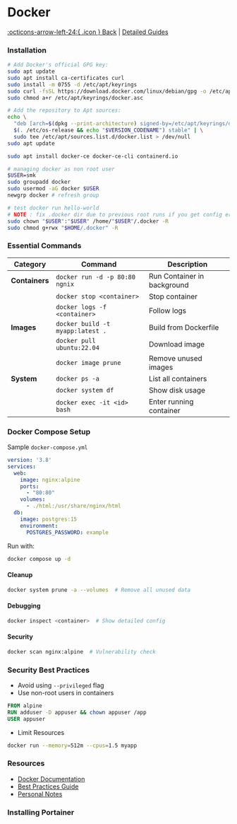 # Docker

 [:octicons-arrow-left-24:{ .icon } Back](index.md) | [Detailed Guides](../docker/index.md)

### Installation

````bash
# Add Docker's official GPG key:
sudo apt update
sudo apt install ca-certificates curl
sudo install -m 0755 -d /etc/apt/keyrings
sudo curl -fsSL https://download.docker.com/linux/debian/gpg -o /etc/apt/keyrings/docker.asc
sudo chmod a+r /etc/apt/keyrings/docker.asc
````

````bash
# Add the repository to Apt sources:
echo \
  "deb [arch=$(dpkg --print-architecture) signed-by=/etc/apt/keyrings/docker.asc] https://download.docker.com/linux/debian \
  $(. /etc/os-release && echo "$VERSION_CODENAME") stable" | \
  sudo tee /etc/apt/sources.list.d/docker.list > /dev/null
sudo apt update
````

````bash
sudo apt install docker-ce docker-ce-cli containerd.io
````

````bash
# managing docker as non root user
$USER=smk
sudo groupadd docker
sudo usermod -aG docker $USER
newgrp docker # refresh group

# test docker run hello-world
# NOTE : fix .docker dir due to previous root runs if you get config errors
sudo chown "$USER":"$USER" /home/"$USER"/.docker -R
sudo chmod g+rwx "$HOME/.docker" -R
````

### Essential Commands

| Category       | Command                          | Description                 |
| -------------- | -------------------------------- | --------------------------- |
| **Containers** | `docker run -d -p 80:80 ngnix`   | Run Container in background |
|                | `docker stop <container>`        | Stop container              |
|                | `docker logs -f <container>`     | Follow logs                 |
| **Images**     | `docker build -t myapp:latest .` | Build from Dockerfile       |
|                | `docker pull ubuntu:22.04`       | Download image              |
|                | `docker image prune`             | Remove unused images        |
| **System**     | `docker ps -a`                   | List all containers         |
|                | `docker system df`               | Show disk usage             |
|                | `docker exec -it <id> bash`      | Enter running container     |

### Docker Compose Setup

Sample `docker-compose.yml`

````yaml
version: '3.8'  
services:  
  web:  
    image: nginx:alpine  
    ports:  
      - "80:80"  
    volumes:  
      - ./html:/usr/share/nginx/html  
  db:  
    image: postgres:15  
    environment:  
      POSTGRES_PASSWORD: example  
````

Run with:

````bash
docker compose up -d
````

#### Cleanup

````bash
docker system prune -a --volumes  # Remove all unused data  
````

#### Debugging

```bash
docker inspect <container>  # Show detailed config  
```

#### Security

````bash
docker scan nginx:alpine  # Vulnerability check
````

### Security Best Practices

* Avoid using `--privileged` flag
* Use non-root users in containers

````dockerfile
FROM alpine
RUN adduser -D appuser && chown appuser /app
USER appuser
````



* Limit Resources

````bash
docker run --memory=512m --cpus=1.5 myapp
````

### Resources

* [Docker Documentation](https://docs.docker.com/)
* [Best Practices Guide](https://docs.docker.com/develop/develop-images/dockerfile_best-practices/)
* [Personal Notes](../docker/index.md)

### Installing Portainer
